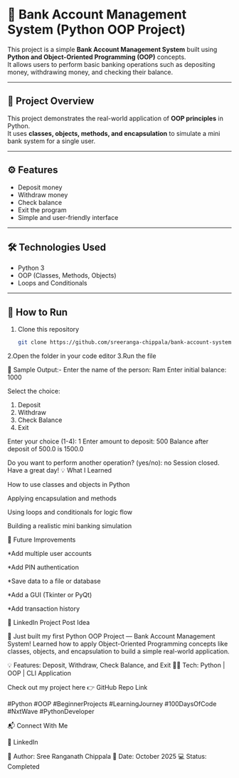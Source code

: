 # 🏦 Bank Account Management System (Python OOP Project)

This project is a simple **Bank Account Management System** built using **Python and Object-Oriented Programming (OOP)** concepts.  
It allows users to perform basic banking operations such as depositing money, withdrawing money, and checking their balance.

---

## 🧠 Project Overview

This project demonstrates the real-world application of **OOP principles** in Python.  
It uses **classes, objects, methods, and encapsulation** to simulate a mini bank system for a single user.

---

## ⚙️ Features
- Deposit money  
- Withdraw money  
- Check balance  
- Exit the program  
- Simple and user-friendly interface  

---

## 🛠️ Technologies Used
- Python 3  
- OOP (Classes, Methods, Objects)  
- Loops and Conditionals  

---

## 🚀 How to Run

1. Clone this repository  
   ```bash
   git clone https://github.com/sreeranga-chippala/bank-account-system.git
2.Open the folder in your code editor
3.Run the file

🧾 Sample Output:-
Enter the name of the person: Ram
Enter initial balance: 1000

Select the choice:
1. Deposit
2. Withdraw
3. Check Balance
4. Exit

Enter your choice (1-4): 1
Enter amount to deposit: 500
Balance after deposit of 500.0 is 1500.0

Do you want to perform another operation? (yes/no): no
Session closed. Have a great day!
💡 What I Learned

How to use classes and objects in Python

Applying encapsulation and methods

Using loops and conditionals for logic flow

Building a realistic mini banking simulation

🚧 Future Improvements

*Add multiple user accounts

*Add PIN authentication

*Save data to a file or database

*Add a GUI (Tkinter or PyQt)

*Add transaction history

📸 LinkedIn Project Post Idea

🚀 Just built my first Python OOP Project — Bank Account Management System!
Learned how to apply Object-Oriented Programming concepts like classes, objects, and encapsulation to build a simple real-world application.

💡 Features: Deposit, Withdraw, Check Balance, and Exit
👨‍💻 Tech: Python | OOP | CLI Application

Check out my project here 👉 GitHub Repo Link

#Python #OOP #BeginnerProjects #LearningJourney #100DaysOfCode #NxtWave #PythonDeveloper

📬 Connect With Me

🔗 LinkedIn

🧩 Author: Sree Ranganath Chippala
📅 Date: October 2025
💻 Status: Completed
